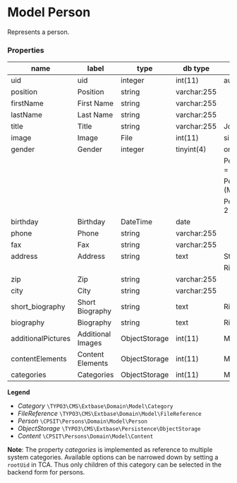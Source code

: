 Model Person
============
Represents a person. 

### Properties

| name                | label             | type          | db type     | description                    | 
| ------------------- | ----------------- | ------------- |  ---------- | ------------------------------ |
| uid                 | uid               | integer       | int(11)     | autoincrement, unique id       |  
| position            | Position          | string        | varchar:255 |                                |
| firstName           | First Name        | string        | varchar:255 |                                |
| lastName            | Last Name         | string        | varchar:255 |                                |
| title               | Title             | string        | varchar:255 | Job title or academic title    | 
| image               | Image             | File          | int(11)     | single file reference          |
| gender              | Gender            | integer       | tinyint(4)  | one of predefined constants    |
|                     |                   |               |             | Person::GENDER_UNKNOWN = 0     |
|                     |                   |               |             | Person::GENDER_MALE = 1 (Mr)   |
|                     |                   |               |             | Person::GENDER_FEMALE = 2 (Ms) |
| birthday            | Birthday          | DateTime      | date        |                                |
| phone               | Phone             | string        | varchar:255 |                                |
| fax                 | Fax               | string        | varchar:255 |                                |
| address             | Address           | string        | text        | Street, house number etc.      |
|                     |                   |               |             | Rich Text Editor               |
| zip                 | Zip               | string        | varchar:255 |                                |
| city                | City              | string        | varchar:255 |                                |
| short_biography     | Short Biography   | string        | text        | Rich Text Editor               |
| biography           | Biography         | string        | text        | Rich Text Editor               |
| additionalPictures  | Additional Images | ObjectStorage | int(11)     | Multiple file references       |
| contentElements     | Content Elements  | ObjectStorage | int(11)     | Multiple content elements      |
| categories          | Categories        | ObjectStorage | int(11)     | Multiple sys categories        |

**Legend**
* *Category*  `\TYPO3\CMS\Extbase\Domain\Model\Category`
* *FileReference* `\TYPO3\CMS\Extbase\Domain\Model\FileReference`
* *Person* `\CPSIT\Persons\Domain\Model\Person`
* *ObjectStorage* `\TYPO3\CMS\Extbase\Persistence\ObjectStorage`
* *Content* `\CPSIT\Persons\Domain\Model\Content`

**Note**: 
The property *categories* is implemented as reference to multiple system categories. 
Available options can be narrowed down by setting a `rootUid` in TCA. 
Thus only children of this category can be selected in the backend form for persons.
